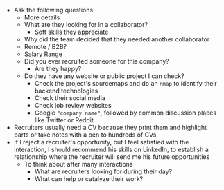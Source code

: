 - Ask the following questions
  - More details
  - What are they looking for in a collaborator?
    - Soft skills they appreciate
  - Why did the team decided that they needed another collaborator
  - Remote / B2B?
  - Salary Range
  - Did you ever recruited someone for this company?
    - Are they happy?
  - Do they have any website or public project I can check?
    - Check the project's sourcemaps and do an `nmap` to identify their backend technologies
    - Check their social media
    - Check job review websites
    - Google `"company name"`, followed by common discussion places like Twitter or Reddit
- Recruiters usually need a CV because they print them and highlight parts or take notes with a pen to hundreds of CVs.
- If I reject a recruiter's opportunity, but I feel satisfied with the interaction, I should recommend his skills on LinkedIn, to establish a relationship where the recruiter will send me his future opportunities
  - To think about after many interactions
    - What are recruiters looking for during their day?
    - What can help or catalyze their work? 